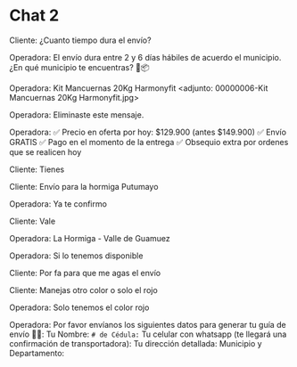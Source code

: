 # Chat 2

Cliente: ¿Cuanto tiempo dura el envío?

Operadora: El envío dura entre 2 y 6 días hábiles de acuerdo el municipio. ¿En qué municipio te encuentras? 🚙📦

Operadora: Kit Mancuernas 20Kg Harmonyfit ‎<adjunto: 00000006-Kit Mancuernas 20Kg Harmonyfit.jpg>

Operadora: ‎Eliminaste este mensaje.

Operadora: ✅ Precio en oferta por hoy: $129.900 (antes $149.900)
✅ Envío GRATIS
✅ Pago en el momento de la entrega
✅ Obsequio extra por ordenes que se realicen hoy

Cliente: Tienes

Cliente: Envío para la hormiga Putumayo

Operadora: Ya te confirmo

Cliente: Vale

Operadora: La Hormiga - Valle de Guamuez

Operadora: Si lo tenemos disponible

Cliente: Por fa para que me agas el envío

Cliente: Manejas otro color o solo el rojo

Operadora: Solo tenemos el color rojo

Operadora: Por favor envíanos los siguientes datos para generar tu guía de envío 🚛🥳:
Tu Nombre:
`# de Cédula:`
Tu celular con whatsapp (te llegará una confirmación de transportadora):
Tu dirección detallada:
Municipio y Departamento:
